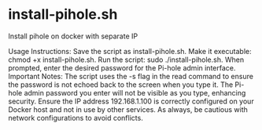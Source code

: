 # install-pihole.sh
Install pihole on docker with separate IP

Usage Instructions:
Save the script as install-pihole.sh.
Make it executable: chmod +x install-pihole.sh.
Run the script: sudo ./install-pihole.sh.
When prompted, enter the desired password for the Pi-hole admin interface.
Important Notes:
The script uses the -s flag in the read command to ensure the password is not echoed back to the screen when you type it.
The Pi-hole admin password you enter will not be visible as you type, enhancing security.
Ensure the IP address 192.168.1.100 is correctly configured on your Docker host and not in use by other services.
As always, be cautious with network configurations to avoid conflicts.
